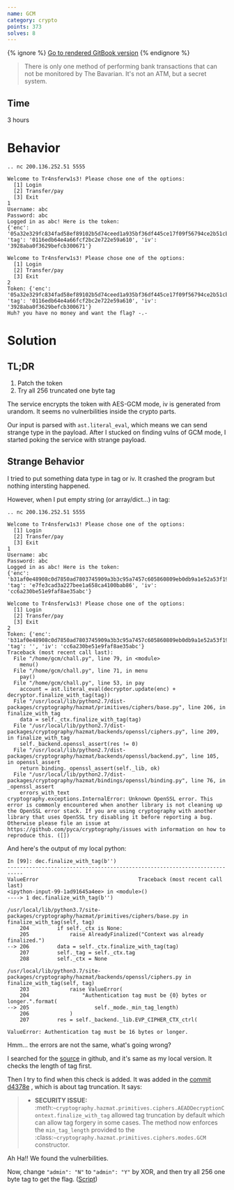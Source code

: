 ```yaml
---
name: GCM
category: crypto
points: 373
solves: 8
---
```


{% ignore %}
[Go to rendered GitBook version](https://sasdf.github.io/ctf/)
{% endignore %}

> There is only one method of performing bank transactions that can not be monitored by The Bavarian.
> It's not an ATM, but a secret system.


## Time
3 hours

# Behavior
```
.. nc 200.136.252.51 5555

Welcome to Tr4nsferw1s3! Please chose one of the options:
  [1] Login
  [2] Transfer/pay
  [3] Exit
1
Username: abc
Password: abc
Logged in as abc! Here is the token:
{'enc': '05a32e329fc834fad58ef89102b5d74ceed1a935bf36df445ce17f09f56794ce2b51cb4d8c2f9794e29e52bcf0c3df4c67fbade8b0fcfebc145d369922d7b9835c270d66305c178fac95e8d2c801fe07b9767eea89aa14b6de72c55351', 'tag': '0116edb64e4a66fcf2bc2e722e59a610', 'iv': '3928aba0f3629befcb300671'}

Welcome to Tr4nsferw1s3! Please chose one of the options:
  [1] Login
  [2] Transfer/pay
  [3] Exit
2
Token: {'enc': '05a32e329fc834fad58ef89102b5d74ceed1a935bf36df445ce17f09f56794ce2b51cb4d8c2f9794e29e52bcf0c3df4c67fbade8b0fcfebc145d369922d7b9835c270d66305c178fac95e8d2c801fe07b9767eea89aa14b6de72c55351', 'tag': '0116edb64e4a66fcf2bc2e722e59a610', 'iv': '3928aba0f3629befcb300671'}
Huh? you have no money and want the flag? -.-
```

# Solution
## TL;DR
1. Patch the token
2. Try all 256 truncated one byte tag

The service encrypts the token with AES-GCM mode,
iv is generated from urandom.
It seems no vulnerbilities inside the crypto parts.

Our input is parsed with `ast.literal_eval`,
which means we can send strange type in the payload.
After I stucked on finding vulns of GCM mode,
I started poking the service with strange payload.

## Strange Behavior
I tried to put something data type in tag or iv.
It crashed the program but nothing intersting happened.

However, when I put empty string (or array/dict...) in tag:
```
.. nc 200.136.252.51 5555

Welcome to Tr4nsferw1s3! Please chose one of the options:
  [1] Login
  [2] Transfer/pay
  [3] Exit
1
Username: abc
Password: abc
Logged in as abc! Here is the token:
{'enc': 'b31af0e48908c0d7850ad7803745909a3b3c95a7457c605860809eb0db9a1e52a53f195a9c99d88566a591f580d472cad64759ac8fc89af09b48f56dad36c55dd0b9f0bbb30ab2b64d3f11abca04bac635c2d3b37c2012b902b688aa63', 'tag': 'e7fe3cad3a227bee1a658ca4100bab86', 'iv': 'cc6a230be51e9faf8ae35abc'}

Welcome to Tr4nsferw1s3! Please chose one of the options:
  [1] Login
  [2] Transfer/pay
  [3] Exit
2
Token: {'enc': 'b31af0e48908c0d7850ad7803745909a3b3c95a7457c605860809eb0db9a1e52a53f195a9c99d88566a591f580d472cad64759ac8fc89af09b48f56dad36c55dd0b9f0bbb30ab2b64d3f11abca04bac635c2d3b37c2012b902b688aa63', 'tag': '', 'iv': 'cc6a230be51e9faf8ae35abc'}
Traceback (most recent call last):
  File "/home/gcm/chall.py", line 79, in <module>
    menu()
  File "/home/gcm/chall.py", line 71, in menu
    pay()
  File "/home/gcm/chall.py", line 53, in pay
    account = ast.literal_eval(decryptor.update(enc) + decryptor.finalize_with_tag(tag))
  File "/usr/local/lib/python2.7/dist-packages/cryptography/hazmat/primitives/ciphers/base.py", line 206, in finalize_with_tag
    data = self._ctx.finalize_with_tag(tag)
  File "/usr/local/lib/python2.7/dist-packages/cryptography/hazmat/backends/openssl/ciphers.py", line 209, in finalize_with_tag
    self._backend.openssl_assert(res != 0)
  File "/usr/local/lib/python2.7/dist-packages/cryptography/hazmat/backends/openssl/backend.py", line 105, in openssl_assert
    return binding._openssl_assert(self._lib, ok)
  File "/usr/local/lib/python2.7/dist-packages/cryptography/hazmat/bindings/openssl/binding.py", line 76, in _openssl_assert
    errors_with_text
cryptography.exceptions.InternalError: Unknown OpenSSL error. This error is commonly encountered when another library is not cleaning up the OpenSSL error stack. If you are using cryptography with another library that uses OpenSSL try disabling it before reporting a bug. Otherwise please file an issue at https://github.com/pyca/cryptography/issues with information on how to reproduce this. ([])

```

And here's the output of my local python:
```
In [99]: dec.finalize_with_tag(b'')
---------------------------------------------------------------------------
ValueError                                Traceback (most recent call last)
<ipython-input-99-1ad91645a4ee> in <module>()
----> 1 dec.finalize_with_tag(b'')

/usr/local/lib/python3.7/site-packages/cryptography/hazmat/primitives/ciphers/base.py in finalize_with_tag(self, tag)
    204         if self._ctx is None:
    205             raise AlreadyFinalized("Context was already finalized.")
--> 206         data = self._ctx.finalize_with_tag(tag)
    207         self._tag = self._ctx.tag
    208         self._ctx = None

/usr/local/lib/python3.7/site-packages/cryptography/hazmat/backends/openssl/ciphers.py in finalize_with_tag(self, tag)
    203             raise ValueError(
    204                 "Authentication tag must be {0} bytes or longer.".format(
--> 205                     self._mode._min_tag_length)
    206             )
    207         res = self._backend._lib.EVP_CIPHER_CTX_ctrl(

ValueError: Authentication tag must be 16 bytes or longer.
```

Hmm... the errors are not the same, what's going wrong?

I searched for the
[source](https://github.com/pyca/cryptography/blob/master/src/cryptography/hazmat/backends/openssl/ciphers.py#L202)
in github, and it's same as my local version.
It checks the length of tag first.

Then I try to find when this check is added.
It was added in the
[commit d4378e](https://github.com/pyca/cryptography/commit/d4378e42937b56f473ddade2667f919ce32208cb#diff-7f9182acb7dedf7b702ac6c6b98fd678)
, which is about tag truncation.
It says:
> * **SECURITY ISSUE:**
> :meth:`~cryptography.hazmat.primitives.ciphers.AEADDecryptionContext.finalize_with_tag`
> allowed tag truncation by default which can allow tag forgery in some cases.
> The method now enforces the ``min_tag_length`` provided to the
> :class:`~cryptography.hazmat.primitives.ciphers.modes.GCM` constructor.

Ah Ha!! We found the vulnerbilities.


Now, change `"admin": "N"` to `"admin": "Y"` by XOR,
and then try all 256 one byte tag to get the flag.
([Script]([_files/solve.py]))
